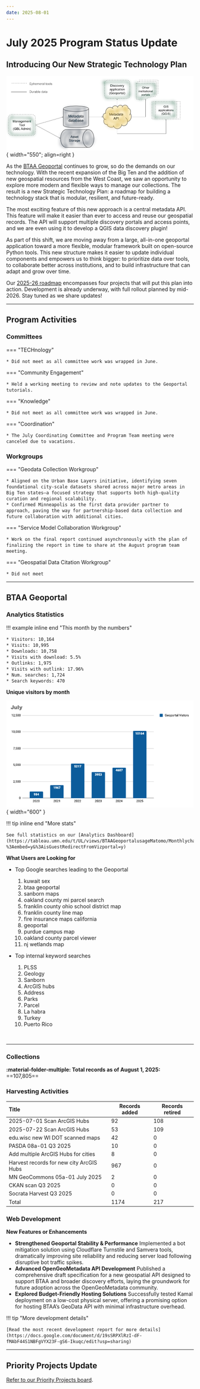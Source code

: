 ```yaml
---
date: 2025-08-01
---
```


# July 2025 Program Status Update

## Introducing Our New Strategic Technology Plan

![Overview diagram of proposed BTAA-GIN technology stack](img/techplan2025.png){ width="550"; align=right }

As the [BTAA Geoportal](https://geo.btaa.org/) continues to grow, so do the demands on our technology. With the recent expansion of the Big Ten and the addition of new geospatial resources from the West Coast, we saw an opportunity to explore more modern and flexible ways to manage our collections. The result is a new Strategic Technology Plan: a roadmap for building a technology stack that is modular, resilient, and future-ready.
 <!-- more -->
The most exciting feature of this new approach is a central metadata API. This feature will make it easier than ever to access and reuse our geospatial records. The API will support multiple discovery portals and access points, and we are even using it to develop a QGIS data discovery plugin!
 <!-- more -->
 As part of this shift, we are moving away from a large, all-in-one geoportal application toward a more flexible, modular framework built on open-source Python tools. This new structure makes it easier to update individual components and empowers us to think bigger: to prioritize data over tools, to collaborate better across institutions, and to build infrastructure that can adapt and grow over time. 
 <!-- more -->
Our [2025-26 roadmap](https://gin.btaa.org/technology/tech-plan-2025) encompasses four projects that will put this plan into action. Development is already underway, with full rollout planned by mid-2026. Stay tuned as we share updates!
 <!-- more -->
<hr>

## Program Activities

### Committees

<div class="grid" markdown>


=== "TECHnology"

	* Did not meet as all committee work was wrapped in June.

=== "Community Engagement"

	* Held a working meeting to review and note updates to the Geoportal tutorials.

=== "Knowledge"

	* Did not meet as all committee work was wrapped in June.

=== "Coordination"

	* The July Coordinating Committee and Program Team meeting were canceled due to vacations.

</div>

### Workgroups

<div class="grid" markdown>


=== "Geodata Collection Workgroup"

	* Aligned on the Urban Base Layers initiative, identifying seven foundational city-scale datasets shared across major metro areas in Big Ten states—a focused strategy that supports both high-quality curation and regional scalability.
	* Confirmed Minneapolis as the first data provider partner to approach, paving the way for partnership-based data collection and future collaboration with additional cities.

=== "Service Model Collaboration Workgroup"

	* Work on the final report continued asynchronously with the plan of finalizing the report in time to share at the August program team meeting.

=== "Geospatial Data Citation Workgroup"

	* Did not meet
	
</div>
<hr>


## BTAA Geoportal 

### Analytics Statistics

!!! example inline end "This month by the numbers"

	* Visitors: 10,164
	* Visits: 10,995
	* Downloads: 10,758
	* Visits with download: 5.5%
	* Outlinks: 1,975
	* Visits with outlink: 17.96%
	* Num. searches: 1,724
	* Search keywords: 470

**Unique visitors by month**

![](img/2025-07-monthly-users.png){ width="600" }


!!! tip inline end "More stats"

    See full statistics on our [Analytics Dashboard](https://tableau.umn.edu/t/UL/views/BTAAGeoportalusageMatomo/Monthlycharts?%3Aembed=y&%3AisGuestRedirectFromVizportal=y)


**What Users are Looking for**

<div class="grid cards" markdown>

-   Top Google searches leading to the Geoportal
	
	1. kuwait sex
	1. btaa geoportal
	1. sanborn maps
	1. oakland county mi parcel search
	1. franklin county ohio school district map
	1. franklin county line map
	1. fire insurance maps california
	1. geoportal
	1. purdue campus map
	1. oakland county parcel viewer
	1. nj wetlands map

-   Top internal keyword searches

	1. PLSS
	1. Geology
	1. Sanborn
	1. ArcGIS hubs
	1. Address
	1. Parks
	1. Parcel
	1. La habra
	1. Turkey
	1. Puerto Rico


</div>

<br clear="left"/>

---

### Collections

**:material-folder-multiple: Total records as of August 1, 2025:** ==107,805== 

### Harvesting Activities

| Title| Records added | Records retired |
| :---- | ----- | ----- |
| 2025-07-01 Scan ArcGIS Hubs | 92 | 108 |
| 2025-07-22 Scan ArcGIS Hubs | 53 | 109 |
| edu.wisc new WI DOT scanned maps | 42 | 0 |
| PASDA 08a-01 Q3 2025 | 10 | 0 |
| Add multiple ArcGIS Hubs for cities | 8 | 0 |
| Harvest records for new city ArcGIS Hubs | 967 | 0 |
| MN GeoCommons 05a-01 July 2025 | 2 | 0 |
| CKAN scan Q3 2025 | 0 | 0 |
| Socrata Harvest Q3 2025 | 0 | 0 |
| Total | 1174 | 217  |


### Web Development

**New Features or Enhancements**

* **Strengthened Geoportal Stability & Performance** Implemented a bot mitigation solution using Cloudflare Turnstile and Samvera tools, dramatically improving site reliability and reducing server load following disruptive bot traffic spikes.
* **Advanced OpenGeoMetadata API Development** Published a comprehensive draft specification for a new geospatial API designed to support BTAA and broader discovery efforts, laying the groundwork for future adoption across the OpenGeoMetadata community.
* **Explored Budget-Friendly Hosting Solutions** Successfully tested Kamal deployment on a low-cost physical server, offering a promising option for hosting BTAA’s GeoData API with minimal infrastructure overhead.


!!! tip "More development details"

	[Read the most recent development report for more details](https://docs.google.com/document/d/19sSRPXlRzI-dF-fMAbF44S1NBFgVYX23F-gS6-Ikuqc/edit?usp=sharing)

---

## Priority Projects Update

[Refer to our Priority Projects board](https://github.com/orgs/geobtaa/projects/22/views/6).


